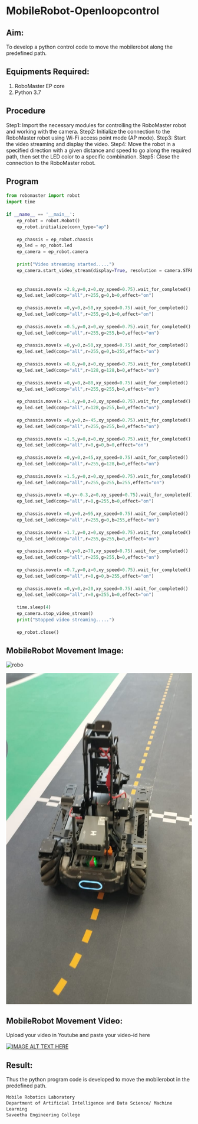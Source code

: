 # MobileRobot-Openloopcontrol
## Aim:

To develop a python control code to move the mobilerobot along the predefined path.

## Equipments Required:
1. RoboMaster EP core
2. Python 3.7

## Procedure

Step1: 
Import the necessary modules for controlling the RoboMaster robot and working with the camera.
Step2:
Initialize the connection to the RoboMaster robot using Wi-Fi access point mode (AP mode).
Step3:
Start the video streaming and display the video.
Step4:
Move the robot in a specified direction with a given distance and speed to go along the required path, then set the LED color to a specific combination.
Step5:
Close the connection to the RoboMaster robot.

## Program
```python
from robomaster import robot
import time

if __name__ == '__main__':
    ep_robot = robot.Robot()
    ep_robot.initialize(conn_type="ap")

    ep_chassis = ep_robot.chassis
    ep_led = ep_robot.led
    ep_camera = ep_robot.camera

    print("Video streaming started.....")
    ep_camera.start_video_stream(display=True, resolution = camera.STREAM_360P)


    ep_chassis.move(x =2.8,y=0,z=0,xy_speed=0.75).wait_for_completed()
    ep_led.set_led(comp="all",r=255,g=0,b=0,effect="on")
    
    ep_chassis.move(x =0,y=0,z=50,xy_speed=0.75).wait_for_completed()
    ep_led.set_led(comp="all",r=255,g=0,b=0,effect="on")

    ep_chassis.move(x =0.5,y=0,z=0,xy_speed=0.75).wait_for_completed()
    ep_led.set_led(comp="all",r=255,g=255,b=0,effect="on")

    ep_chassis.move(x =0,y=0,z=50,xy_speed=0.75).wait_for_completed()
    ep_led.set_led(comp="all",r=255,g=0,b=255,effect="on")

    ep_chassis.move(x =0.8,y=0,z=0,xy_speed=0.75).wait_for_completed()
    ep_led.set_led(comp="all",r=128,g=128,b=0,effect="on")

    ep_chassis.move(x =0,y=0,z=80,xy_speed=0.75).wait_for_completed()
    ep_led.set_led(comp="all",r=255,g=255,b=0,effect="on")

    ep_chassis.move(x =1.4,y=0,z=0,xy_speed=0.75).wait_for_completed()
    ep_led.set_led(comp="all",r=128,g=255,b=0,effect="on")

    ep_chassis.move(x =0,y=0,z=-45,xy_speed=0.75).wait_for_completed()
    ep_led.set_led(comp="all",r=255,g=255,b=0,effect="on")

    ep_chassis.move(x =1.5,y=0,z=0,xy_speed=0.75).wait_for_completed()
    ep_led.set_led(comp="all",r=0,g=0,b=0,effect="on")

    ep_chassis.move(x =0,y=0,z=45,xy_speed=0.75).wait_for_completed()
    ep_led.set_led(comp="all",r=255,g=128,b=0,effect="on")

    ep_chassis.move(x =1.5,y=0,z=0,xy_speed=0.75).wait_for_completed()
    ep_led.set_led(comp="all",r=255,g=255,b=255,effect="on")
    
    ep_chassis.move(x =0,y=-0.3,z=0,xy_speed=0.75).wait_for_completed()
    ep_led.set_led(comp="all",r=0,g=255,b=0,effect="on")

    ep_chassis.move(x =0,y=0,z=95,xy_speed=0.75).wait_for_completed()
    ep_led.set_led(comp="all",r=255,g=0,b=255,effect="on")

    ep_chassis.move(x =1.7,y=0,z=0,xy_speed=0.75).wait_for_completed()
    ep_led.set_led(comp="all",r=255,g=255,b=0,effect="on")

    ep_chassis.move(x =0,y=0,z=70,xy_speed=0.75).wait_for_completed()
    ep_led.set_led(comp="all",r=255,g=255,b=0,effect="on")

    ep_chassis.move(x =0.7,y=0,z=0,xy_speed=0.75).wait_for_completed()
    ep_led.set_led(comp="all",r=0,g=0,b=255,effect="on") 

    ep_chassis.move(x =0,y=0,z=20,xy_speed=0.75).wait_for_completed()
    ep_led.set_led(comp="all",r=0,g=255,b=0,effect="on") 

    time.sleep(4)
    ep_camera.stop_video_stream()
    print("Stopped video streaming.....")
  
    ep_robot.close()
```

## MobileRobot Movement Image:

![robo](./img/robomaster.png)

![robo](/WhatsApp%20Image%202023-07-27%20at%2020.30.34.jpg)

## MobileRobot Movement Video:

Upload your video in Youtube and paste your video-id here

[![IMAGE ALT TEXT HERE](https://img.youtube.com/vi/YOUTUBE_VIDEO_ID_HERE/0.jpg)](https://youtu.be/VmRIhdaA5ZM)


## Result:
Thus the python program code is developed to move the mobilerobot in the predefined path.


```
Mobile Robotics Laboratory
Department of Artificial Intelligence and Data Science/ Machine Learning
Saveetha Engineering College
```
